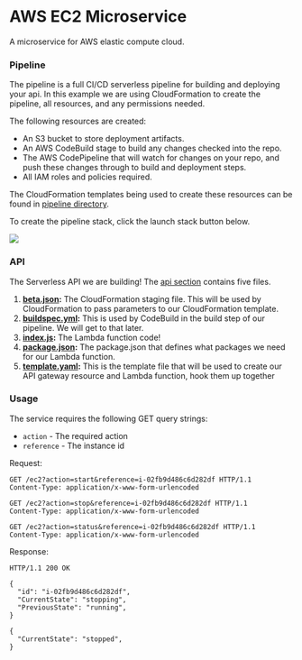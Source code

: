 # AWS EC2 Microservice

A microservice for AWS elastic compute cloud.

### Pipeline
The pipeline is a full CI/CD serverless pipeline for building and deploying your api. In this example we are using CloudFormation to create the pipeline, all resources, and any permissions needed.

The following resources are created:

- An S3 bucket to store deployment artifacts.
- An AWS CodeBuild stage to build any changes checked into the repo.
- The AWS CodePipeline that will watch for changes on your repo, and push these changes through to build and deployment steps.
- All IAM roles and policies required.

The CloudFormation templates being used to create these resources can be found in [pipeline directory](pipeline/).

To create the pipeline stack, click the launch stack button below.

[<img src="https://s3.amazonaws.com/cloudformation-examples/cloudformation-launch-stack.png">](https://console.aws.amazon.com/cloudformation/home?region=ap-southeast-2#/stacks/new?stackName=myteststack&templateURL=https://s3.amazonaws.com/cf-templates-kyd57s8qgptd-us-east-1/main.yaml)

### API
The Serverless API we are building! The [api section](/) contains five files. 

1. **[beta.json](beta.json):** The CloudFormation staging file. This will be used by CloudFormation to pass parameters to our CloudFormation template.
2. **[buildspec.yml](buildspec.yml):** This is used by CodeBuild in the build step of our pipeline. We will get to that later.
3. **[index.js](index.js):** The Lambda function code!
4. **[package.json](package.json):** The package.json that defines what packages we need for our Lambda function.
5. **[template.yaml](template.yaml):** This is the template file that will be used to create our API gateway resource and Lambda function, hook them up together

### Usage

The service requires the following GET query strings:

- `action` - The required action
- `reference` - The instance id

Request:

```http
GET /ec2?action=start&reference=i-02fb9d486c6d282df HTTP/1.1
Content-Type: application/x-www-form-urlencoded
```

```http
GET /ec2?action=stop&reference=i-02fb9d486c6d282df HTTP/1.1
Content-Type: application/x-www-form-urlencoded
```

```http
GET /ec2?action=status&reference=i-02fb9d486c6d282df HTTP/1.1
Content-Type: application/x-www-form-urlencoded
```

Response:
```http
HTTP/1.1 200 OK

{
  "id": "i-02fb9d486c6d282df",
  "CurrentState": "stopping",
  "PreviousState": "running",
}

{
  "CurrentState": "stopped",
}
```
